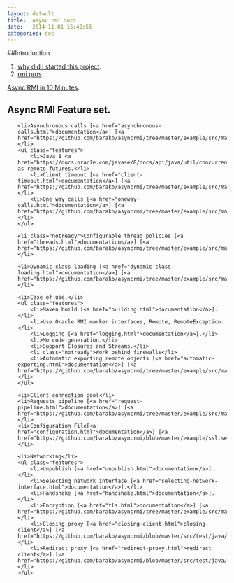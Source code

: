 ```yaml
---
layout: default
title:  async rmi docs
date:   2014-11-01 15:40:56
categories: doc
---
```


##Introduction

1. [why did i started this project](why-did-i-started-this-project.html).
2. [rmi pros](rmi-pros.html).

[Async RMI in 10 Minutes](10min-start.html).

## Async RMI Feature set.
<ul class="features">

    <li>Asynchronous calls [<a href="asynchronous-calls.html">documentation</a>] [<a href="https://github.com/barakb/asyncrmi/tree/master/example/src/main/java/org/async/example/futures">example</a>].</li>
    <ul class="features">
        <li>Java 8 <a href="https://docs.oracle.com/javase/8/docs/api/java/util/concurrent/CompletableFuture.html">CompletableFuture</a> as remote futures.</li>
        <li>Client timeout [<a href="client-timeout.html">documentation</a>] [<a href="https://github.com/barakb/asyncrmi/tree/master/example/src/main/java/org/async/example/timeout">example</a>].</li>
        <li>One way calls [<a href="oneway-calls.html">documentation</a>] [<a href="https://github.com/barakb/asyncrmi/tree/master/example/src/main/java/org/async/example/oneway">example</a>].</li>
    </ul>

    <li class="notready">Configurable thread policies [<a href="threads.html">documentation</a>] [<a href="https://github.com/barakb/asyncrmi/tree/master/example/src/main/java/org/async/example/oneway">example</a>].</li>

    <li>Dynamic class loading [<a href="dynamic-class-loading.html">documentation</a>] [<a href="https://github.com/barakb/asyncrmi/tree/master/example/src/main/java/org/async/example/dcl">example</a>].</li>

    <li>Ease of use.</li>
    <ul class="features">
        <li>Maven build [<a href="building.html">documentation</a>].</li>
        <li>Use Oracle RMI marker interfaces, Remote, RemoteException.</li>
        <li>Logging [<a href="logging.html">documentation</a>].</li>
        <li>Mo code generation.</li>
        <li>Support Closures and Streams.</li>
        <li class="notready">Work behind firewalls</li>
        <li>Automatic exporting remote objects [<a href="automatic-exporting.html">documentation</a>] [<a href="https://github.com/barakb/asyncrmi/tree/master/example/src/main/java/org/async/example/dcl">example</a>].</li>
    </ul>

    <li>Client connection pool</li>
    <li>Requests pipeline [<a href="request-pipeline.html">documentation</a>] [<a href="https://github.com/barakb/asyncrmi/tree/master/example/src/main/java/org/async/example/pipeline">example</a>].</li>
    <li>Configuration File[<a href="configuration.html">documentation</a>] [<a href="https://github.com/barakb/asyncrmi/blob/master/example/ssl.server.config.yml">example</a>].</li>

    <li>Networking</li>
    <ul class="features">
        <li>Unpublish [<a href="unpublish.html">documentation</a>].</li>
        <li>Selecting network interface [<a href="selecting-network-interface.html">documentation</a>].</li>
        <li>Handshake [<a href="handshake.html">documentation</a>].</li>
        <li>Encryption [<a href="tls.html">documentation</a>] [<a href="https://github.com/barakb/asyncrmi/tree/master/example/src/main/java/org/async/example/ssl">example</a>].</li>
        <li>Closing proxy [<a href="closing-client.html">closing-client</a>] [<a href="https://github.com/barakb/asyncrmi/blob/master/src/test/java/org/async/rmi/CloseTest.java">example</a>].</li>
        <li>Redirect proxy [<a href="redirect-proxy.html">redirect client</a>] [<a href="https://github.com/barakb/asyncrmi/blob/master/src/test/java/org/async/rmi/RedirectTest.java">example</a>].</li>
    </ul>

</ul>
